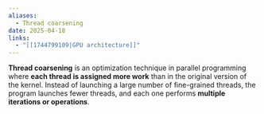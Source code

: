 ```yaml
---
aliases:
  - Thread coarsening
date: 2025-04-18
links:
  - "[[1744799109|GPU architecture]]"
---
```

**Thread coarsening** is an optimization technique in parallel programming where **each thread is assigned more work** than in the original version of the kernel. Instead of launching a large number of fine-grained threads, the program launches fewer threads, and each one performs **multiple iterations or operations**.